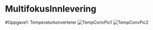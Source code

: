 # MultifokusInnlevering
#Oppgave1: Temperaturkonverterer
![TempConvPic1](https://github.com/user-attachments/assets/d17aa72f-beca-4142-a779-2364059c32e5)
![TempConvPic2](https://github.com/user-attachments/assets/726abc60-bdbf-4910-b817-b089c1765fca)
